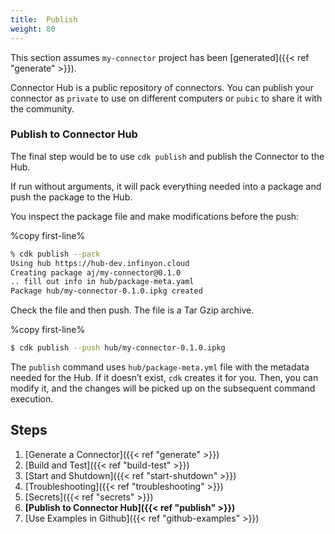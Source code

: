 ```yaml
---
title:  Publish
weight: 80
---
```


This section assumes `my-connector` project has been [generated]({{< ref "generate" >}}).

Connector Hub is a public repository of connectors. You can publish your connector as `private` to use on different computers or `pubic` to share it with the community.

### Publish to Connector Hub

The final step would be to use `cdk publish` and publish the Connector to the Hub.

If run without arguments, it will pack everything needed into a package and push the package to the Hub. 

You inspect the package file and make modifications before the push:

%copy first-line%
```bash
% cdk publish --pack
Using hub https://hub-dev.infinyon.cloud
Creating package aj/my-connector@0.1.0
.. fill out info in hub/package-meta.yaml
Package hub/my-connector-0.1.0.ipkg created
```

Check the file and then push. The file is a Tar Gzip archive.

%copy first-line%
```bash
$ cdk publish --push hub/my-connector-0.1.0.ipkg
```

The `publish` command uses `hub/package-meta.yml` file with the metadata needed for the Hub. If it doesn’t exist, `cdk` creates it for you. Then, you can modify it, and the changes will be picked up on the subsequent command execution.

## Steps

1. [Generate a Connector]({{< ref "generate" >}})
2. [Build and Test]({{< ref "build-test" >}})
3. [Start and Shutdown]({{< ref "start-shutdown" >}})
4. [Troubleshooting]({{< ref "troubleshooting" >}})
5. [Secrets]({{< ref "secrets" >}})
6. **[Publish to Connector Hub]({{< ref "publish" >}})**
7. [Use Examples in Github]({{< ref "github-examples" >}})
